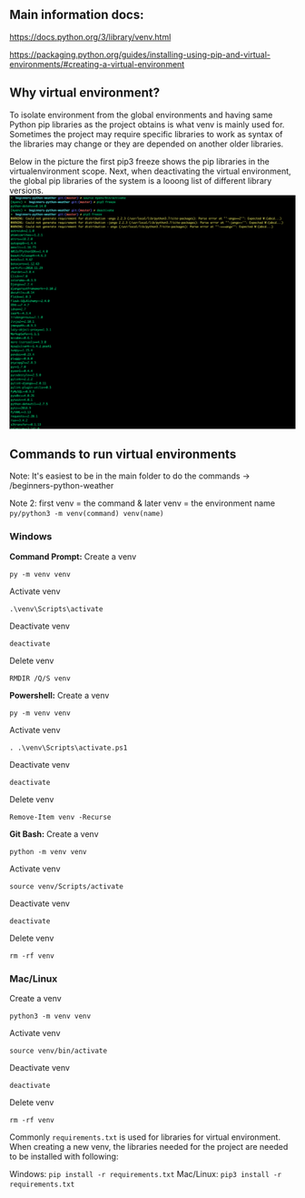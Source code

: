 ## Main information docs: 
https://docs.python.org/3/library/venv.html

https://packaging.python.org/guides/installing-using-pip-and-virtual-environments/#creating-a-virtual-environment


## Why virtual environment?
To isolate environment from the global environments and having same Python pip libraries as the project obtains is what venv is mainly used for. 
Sometimes the project may require specific libraries to work as syntax of the libraries may change or they are depended on another older libraries.

Below in the picture the first pip3 freeze shows the pip libraries in the virtualenvironment scope. 
Next, when deactivating the virtual environment, the global pip libraries of the system is a looong list of different library versions. 
![Virtualenv differences](virtualenv-diff.png)

## Commands to run virtual environments
Note: It's easiest to be in the main folder to do the commands -> /beginners-python-weather

Note 2: first venv = the command & later venv = the environment name
`py/python3 -m venv(command) venv(name)`

### Windows

**Command Prompt:**
Create a venv
```
py -m venv venv
```
Activate venv
```
.\venv\Scripts\activate
```
Deactivate venv
```
deactivate
```
Delete venv
```
RMDIR /Q/S venv
```

**Powershell:** 
Create a venv
```
py -m venv venv
```
Activate venv
```
. .\venv\Scripts\activate.ps1
```
Deactivate venv
```
deactivate
```
Delete venv
```
Remove-Item venv -Recurse
```

**Git Bash:**
Create a venv
```
python -m venv venv
```
Activate venv
```
source venv/Scripts/activate
```
Deactivate venv
```
deactivate
```
Delete venv
```
rm -rf venv
```
### Mac/Linux
Create a venv
```
python3 -m venv venv
```
Activate venv
```
source venv/bin/activate
```
Deactivate venv
```
deactivate
```
Delete venv
```
rm -rf venv
```

Commonly `requirements.txt` is used for libraries for virtual environment. When creating a new venv, the libraries needed for the project are needed to be installed with following:

Windows:
`pip install -r requirements.txt`
Mac/Linux:
`pip3 install -r requirements.txt`
